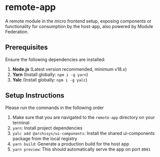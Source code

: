 # remote-app

A remote module in the micro frontend setup, exposing components or functionality for consumption by the host-app, also powered by Module Federation.

## Prerequisites

Ensure the following dependencies are installed:

1.  **Node.js** (Latest version recommended, minimum v18.x)
2.  **Yarn** (Install globally: `npm i -g yarn`)
3.  **Yalc** (Install globally: `npm i -g yalc`)

## Setup Instructions

Please run the commands in the following order

1.  Make sure that you are navigated to the `remote-app` directory on your terminal
2.  `yarn`: Install project dependencies
3.  `yalc add @archisys/ui-components`: Install the shared ui-components package from the local registry
4.  `yarn build`: Generate a production build for the host app
5.  `yarn preview`: This should automatically serve the app on port `8081`
